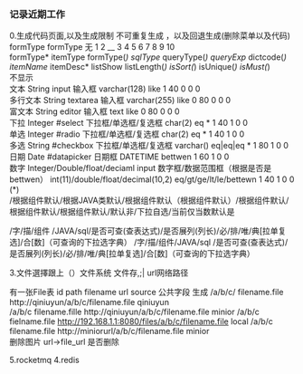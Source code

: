### 记录近期工作
0.生成代码页面,以及生成限制 不可重复生成  ，以及回退生成(删除菜单以及代码)
formType                    formType             无
1          2    __    3             4        5              6        7            8        9         10                                                                                 
formType* itemType formType(*) sqlType* queryType(*)  queryExp* dictcode(*) itemName* itemDesc*  listShow listLength(*) isSort(*) isUnique(*) isMust(*)  
不显示      
文本 String  input       输入框             varchar(128)  like                                         1     40              0            0          0                                                                     
多行文本 String textarea   输入框             varchar(255) like                                          0     80              0           0            0        
富文本 String editor     输入框             text        like                                           0     80              0             0         0         
下拉 Integer #select    下拉框/单选框/复选框  char(2)      eq         *                                  1     40              1           0           0          
单选 Integer #radio     下拉框/单选框/复选框  char(2)     eq          *                                  1     40              1          0            0         
多选 String #checkbox   下拉框/单选框/复选框  varchar() eq|eq|eq      *                                  1     80              1           0           0         
日期 Date  #datapicker 日期框               DATETIME  bettwen                                          1     60              1          0            0         
数字 Integer/Double/float/deciaml input 数字框/数据范围框（根据是否是bettwen）  int(11)/double/float/decimal(10,2) eq/gt/ge/lt/le/bettewn                             1     40              1          0            0            (*)           
/根据组件默认/根据JAVA类默认/根据组件默认（根据组件默认）/根据组件默认/根据组件默认/根据组件默认/默认非/下拉自选/当前仅当数默认是

/字/描/组件
/JAVA/sql/是否可查(查表达式)/是否展列(列长)/必/排/唯/典[拉单复选]/合[数]（可查询的下拉选字典）
/字/描/组件/JAVA/sql
/是否可查(查表达式)/是否展列(列长)/必/排/唯/典[拉单复选]/合[数]（可查询的下拉选字典）




3.文件選擇跟上（）文件系统
文件存,;|  url网络路径

有一张File表
id     path filename               url                          source             公共字段
生成    /a/b/c/   filename.file    http://qiniuyun/a/b/c/filename.file                qiniuyun           
       /a/b/c    filename.fille    http://qiniuyun/a/b/c/filename.file                minior
       /a/b/c     fielname.file     http://192.168.1.1:8080/files/a/b/c/filename.file  local
       /a/b/c     filename.file    http://miniorurl/a/b/c/filename.file               minior                                     
删除图片  url->file_url    是否删除


5.rocketmq
4.redis     






